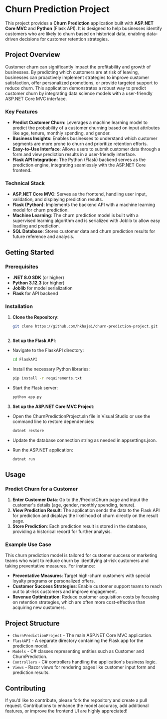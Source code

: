 # Churn Prediction Project

This project provides a **Churn Prediction** application built with **ASP.NET Core MVC** and **Python** (Flask API). It is designed to help businesses identify customers who are likely to churn based on historical data, enabling data-driven decisions for customer retention strategies.

## Project Overview

Customer churn can significantly impact the profitability and growth of businesses. By predicting which customers are at risk of leaving, businesses can proactively implement strategies to improve customer satisfaction, offer personalized promotions, or provide targeted support to reduce churn. This application demonstrates a robust way to predict customer churn by integrating data science models with a user-friendly ASP.NET Core MVC interface.

### Key Features

- **Predict Customer Churn**: Leverages a machine learning model to predict the probability of a customer churning based on input attributes like age, tenure, monthly spending, and gender.
- **Business Insights**: Enables businesses to understand which customer segments are more prone to churn and prioritize retention efforts.
- **Easy-to-Use Interface**: Allows users to submit customer data through a form and view prediction results in a user-friendly interface.
- **Flask API Integration**: The Python (Flask) backend serves as the prediction engine, integrating seamlessly with the ASP.NET Core frontend.

### Technical Stack

- **ASP.NET Core MVC**: Serves as the frontend, handling user input, validation, and displaying prediction results.
- **Flask (Python)**: Implements the backend API with a machine learning model for churn prediction.
- **Machine Learning**: The churn prediction model is built with a supervised learning algorithm and is serialized with Joblib to allow easy loading and prediction.
- **SQL Database**: Stores customer data and churn prediction results for future reference and analysis.

## Getting Started

### Prerequisites

- **.NET 8.0 SDK** (or higher)
- **Python 3.12.3** (or higher)
- **Joblib** for model serialization
- **Flask** for API backend

### Installation

1. **Clone the Repository**:
   ```bash
   git clone https://github.com/hkhajei/churn-prediction-project.git
  
2. **Set up the Flask API**:

* Navigate to the FlaskAPI directory:
  ```bash
  cd FlaskAPI
  ```
* Install the necessary Python libraries:

  ```bash
  pip install -r requirements.txt
  ```
* Start the Flask server:

  ```bash
  python app.py
  ```
3. **Set up the ASP.NET Core MVC Project**:

* Open the ChurnPredictionProject.sln file in Visual Studio or use the command line to restore dependencies:
  ```bash
  dotnet restore
  ```
* Update the database connection string as needed in appsettings.json.

* Run the ASP.NET application:
  ```bash
  dotnet run
  ```
## Usage
### Predict Churn for a Customer
1. **Enter Customer Data**: Go to the /PredictChurn page and input the customer's details (age, gender, monthly spending, tenure).
2. **View Prediction Result**: The application sends the data to the Flask API for prediction and displays the likelihood of churn directly on the result page.
3. **Store Prediction**: Each prediction result is stored in the database, providing a historical record for further analysis.
### Example Use Case
This churn prediction model is tailored for customer success or marketing teams who want to reduce churn by identifying at-risk customers and taking preventative measures. For instance:

* **Preventative Measures**: Target high-churn customers with special loyalty programs or personalized offers.
* **Customer Success Strategies**: Enable customer support teams to reach out to at-risk customers and improve engagement.
* **Revenue Optimization**: Reduce customer acquisition costs by focusing on retention strategies, which are often more cost-effective than acquiring new customers.

## Project Structure
* ```ChurnPredictionProject``` - The main ASP.NET Core MVC application.
* ```FlaskAPI``` - A separate directory containing the Flask app for the prediction model.
* ```Models``` - C# classes representing entities such as Customer and ChurnPrediction.
* ```Controllers``` - C# controllers handling the application's business logic.
* ```Views``` - Razor views for rendering pages like customer input form and prediction results.
## Contributing
If you’d like to contribute, please fork the repository and create a pull request. Contributions to enhance the model accuracy, add additional features, or improve the frontend UI are highly appreciated!
